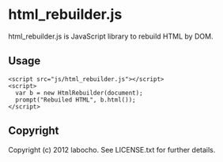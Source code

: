# html_rebuilder.js

html_rebuilder.js is JavaScript library to rebuild HTML by DOM.

## Usage

    <script src="js/html_rebuilder.js"></script>
    <script>
      var b = new HtmlRebuilder(document);
      prompt("Rebuiled HTML", b.html());
    </script>

## Copyright

Copyright (c) 2012 labocho. See LICENSE.txt for
further details.
